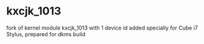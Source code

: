 # kxcjk_1013
fork of kernel module kxcjk_1013 with 1 device id added specially for Cube i7 Stylus, prepared for dkms build
